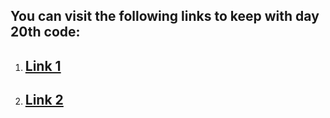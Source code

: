 ## You can visit the following links to keep with day 20th code:
1. [Link 1](https://www.datacamp.com/community/tutorials/k-means-clustering-python)
	---
2. [Link 2](https://upload.wikimedia.org/wikipedia/commons/e/ea/K-means_convergence.gif)
	---

